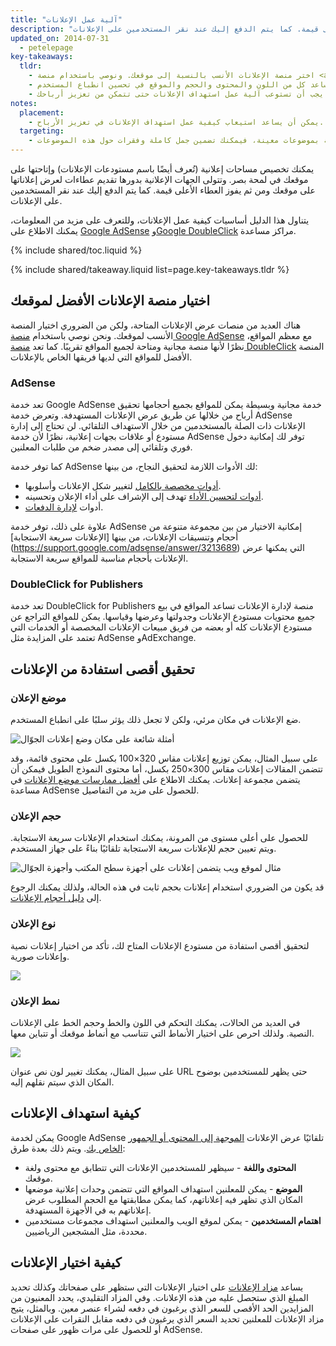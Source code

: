 ```yaml
---
title: "آلية عمل الإعلانات"
description: "يمكنك تخصيص مساحات إعلانية (تُعرف أيضًا باسم مستودعات الإعلانات) وإتاحتها على موقعك في لمحة بصر. وتتولى الجهات الإعلانية بدورها تقديم عطاءات لعرض إعلاناتها على موقعك ومن ثم يفوز العطاء الأعلى قيمة. كما يتم الدفع إليك عند نقر المستخدمين على الإعلانات."
updated_on: 2014-07-31
  - petelepage
key-takeaways:
  tldr: 
    - اختر منصة الإعلانات الأنسب بالنسبة إلى موقعك. ونوصي باستخدام منصة <a href="http://www.google.com/adsense/start/">AdSense</a> مع معظم المواقع، و<a href="http://www.google.com/doubleclick/publishers/">منصة DoubleClick</a> مع المواقع التي لديها فريقها المتخصص في الإعلانات.
    - الوضع الأفضل لعرض الإعلانات عندما تتكامل بشكل جيد في موقعك؛ بحيث يساعد كل من اللون والمحتوى والحجم والموقع في تحسين انطباع المستخدم. 
    - ينقر المستخدمون على الإعلانات ذات الصلة بالمحتوى الذي يبحثون عنه، ولذلك يجب أن تستوعب آلية عمل استهداف الإعلانات حتى تتمكن من تعزيز أرباحك.
notes:
  placement:
    - يمكن أن يساعد استيعاب كيفية عمل استهداف الإعلانات في تعزيز الأرباح.
  targeting:
    - إذا كنت تريد عرض إعلانات ذات صلة بموضوعات معينة، فيمكنك تضمين جمل كاملة وفقرات حول هذه الموضوعات.
---
```


<p class="intro">
  يمكنك تخصيص مساحات إعلانية (تُعرف أيضًا باسم مستودعات الإعلانات) وإتاحتها على موقعك في لمحة بصر. وتتولى الجهات الإعلانية بدورها تقديم عطاءات لعرض إعلاناتها على موقعك ومن ثم يفوز العطاء الأعلى قيمة. كما يتم الدفع إليك عند نقر المستخدمين على الإعلانات.
</p>

يتناول هذا الدليل أساسيات كيفية عمل الإعلانات، وللتعرف على مزيد من المعلومات، يمكنك الاطلاع على <a href="https://support.google.com/adsense/answer/181947">Google AdSense</a> و<a href="https://support.google.com/dfp_sb/?utm_medium=et&utm_source=dfp_sb_support_tab&utm_campaign=dfp_sb#topic=13148">Google DoubleClick</a> مراكز مساعدة.

{% include shared/toc.liquid %}

{% include shared/takeaway.liquid list=page.key-takeaways.tldr %}

## اختيار منصة الإعلانات الأفضل لموقعك

هناك العديد من منصات عرض الإعلانات المتاحة، ولكن من الضروري اختيار المنصة الأنسب لموقعك. ونحن نوصي باستخدام [منصة Google AdSense](http://www.google.com/adsense/start/) مع معظم المواقع، نظرًا لأنها منصة مجانية ومتاحة لجميع المواقع تقريبًا. كما تعد [منصة DoubleClick](https://www.google.com/doubleclick/publishers/) المنصة الأفضل للمواقع التي لديها فريقها الخاص بالإعلانات.

### AdSense

تعد خدمة Google AdSense خدمة مجانية وبسيطة يمكن للمواقع بجميع أحجامها تحقيق أرباح من خلالها عن طريق عرض الإعلانات المستهدفة. وتعرض خدمة AdSense الإعلانات ذات الصلة بالمستخدمين من خلال الاستهداف التلقائي.  لن تحتاج إلى إدارة مستودع أو علاقات بجهات إعلانية، نظرًا لأن خدمة AdSense توفر لك إمكانية دخول فوري وتلقائي إلى مصدر ضخم من طلبات المعلنين.

كما توفر خدمة AdSense لك الأدوات اللازمة لتحقيق النجاح، من بينها:

* [أدوات مخصصة بالكامل](https://support.google.com/adsense/answer/160374) لتغيير شكل الإعلانات وأسلوبها.
* [أدوات لتحسين الأداء](https://support.google.com/adsense/answer/2973289) تهدف إلى الإشراف على أداء الإعلان وتحسينه.
* أدوات [لإدارة الدفعات](https://support.google.com/adsense/answer/2569265).

علاوة على ذلك، توفر خدمة AdSense إمكانية الاختيار من بين مجموعة متنوعة من أحجام وتنسيقات الإعلانات، من بينها [الإعلانات سريعة الاستجابة] (https://support.google.com/adsense/answer/3213689) التي يمكنها عرض الإعلانات بأحجام مناسبة للمواقع سريعة الاستجابة.


### DoubleClick for Publishers

تعد خدمة DoubleClick for Publishers منصة لإدارة الإعلانات تساعد المواقع في بيع جميع محتويات مستودع الإعلانات وجدولتها وعرضها وقياسها. يمكن للمواقع التراجع عن مستودع الإعلانات كله أو بعضه من فريق مبيعات الإعلانات المخصصة أو الخدمات التي تعتمد على المزايدة مثل AdSense وAdExchange.

## تحقيق أقصى استفادة من الإعلانات

### موضع الإعلان
ضع الإعلانات في مكان مرئي، ولكن لا تجعل ذلك يؤثر سلبًا على انطباع المستخدم. 

<img src="images/mobile_ads_placement.png" alt="أمثلة شائعة على مكان وضع إعلانات الجوّال">

على سبيل المثال، يمكن توزيع إعلانات مقاس 320&times;100 بكسل على محتوى قائمة، وقد تتضمن المقالات إعلانات مقاس 300&times;250 بكسل، أما محتوى النموذج الطويل فيمكن أن يتضمن مجموعة إعلانات.  يمكنك الاطلاع على [أفضل ممارسات موضع الإعلانات](https://support.google.com/adsense/answer/1282097) في مساعدة AdSense للحصول على مزيد من التفاصيل. 

### حجم الإعلان
للحصول على أعلى مستوى من المرونة، يمكنك استخدام الإعلانات سريعة الاستجابة. ويتم تعيين حجم للإعلانات سريعة الاستجابة تلقائيًا بناءً على جهاز المستخدم. 

<img src="images/ad-ss-600.png" 
  srcset="images/ad-ss-1200.png 1200w, 
          images/ad-ss-900.png 900w,
          images/ad-ss-600.png 600w, 
          images/ad-ss-300.png 300w" 
  alt="مثال لموقع ويب يتضمن إعلانات على أجهزة سطح المكتب وأجهزة الجوّال">

قد يكون من الضروري استخدام إعلانات بحجم ثابت في هذه الحالة، ولذلك يمكنك الرجوع إلى [دليل أحجام الإعلانات](https://support.google.com/adsense/answer/6002621).


### نوع الإعلان
لتحقيق أقصى استفادة من مستودع الإعلانات المتاح لك، تأكد من اختيار إعلانات نصية وإعلانات صورية.

<img src="images/mobileimage.png">

### نمط الإعلان
في العديد من الحالات، يمكنك التحكم في اللون والخط وحجم الخط على الإعلانات النصية. ولذلك احرص على اختيار الأنماط التي تتناسب مع أنماط موقعك أو تتباين معها. 

<img src="images/mobiletext_withcolor.png">

على سبيل المثال، يمكنك تغيير لون نص عنوان URL حتى يظهر للمستخدمين بوضوح المكان الذي سيتم نقلهم إليه.


## كيفية استهداف الإعلانات
يمكن لخدمة Google AdSense تلقائيًا عرض الإعلانات [الموجهة إلى المحتوى أو الجمهور الخاص بك](https://support.google.com/adsense/answer/9713).
ويتم ذلك بعدة طرق:

* **المحتوى واللغة** - سيظهر للمستخدمين الإعلانات التي تتطابق مع محتوى ولغة موقعك.
* **الموضع** - يمكن للمعلنين استهداف المواقع التي تتضمن وحدات إعلانية موضعها المكان الذي تظهر فيه إعلاناتهم، كما يمكن مطابقتها مع الحجم المطلوب عرض إعلاناتهم به في الأجهزة المستهدفة.
* **اهتمام المستخدمين** - يمكن لموقع الويب والمعلنين استهداف مجموعات مستخدمين محددة، مثل المشجعين الرياضيين.


## كيفية اختيار الإعلانات
يساعد [مزاد الإعلانات](https://support.google.com/adsense/answer/160525) على اختيار الإعلانات التي ستظهر على صفحاتك وكذلك تحديد المبلغ الذي ستحصل عليه من هذه الإعلانات. وفي المزاد التقليدي، يحدد المعنيون من المزايدين الحد الأقصى للسعر الذي يرغبون في دفعه لشراء عنصر معين. وبالمثل، يتيح مزاد الإعلانات للمعلنين تحديد السعر الذي يرغبون في دفعه مقابل النقرات على الإعلانات أو للحصول على مرات ظهور على صفحات AdSense.


